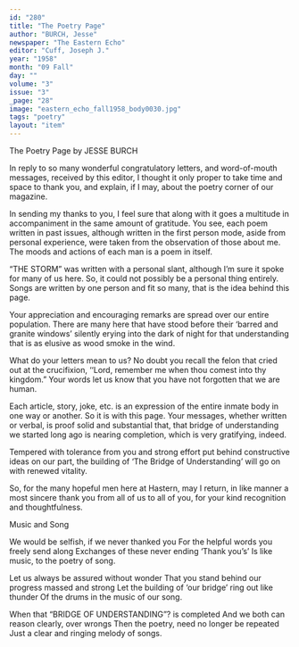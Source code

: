 ```yaml
---
id: "280"
title: "The Poetry Page"
author: "BURCH, Jesse"
newspaper: "The Eastern Echo"
editor: "Cuff, Joseph J."
year: "1958"
month: "09 Fall"
day: ""
volume: "3"
issue: "3"
_page: "28"
image: "eastern_echo_fall1958_body0030.jpg"
tags: "poetry"
layout: "item"
---
```

The Poetry Page
by JESSE BURCH

In reply to so many wonderful congratulatory
letters, and word-of-mouth messages, received by this
editor, I thought it only proper to take time and space
to thank you, and explain, if I may, about the poetry
corner of our magazine.

In sending my thanks to you, I feel sure that
along with it goes a multitude in accompaniment in
the same amount of gratitude. You see, each poem
written in past issues, although written in the first
person mode, aside from personal experience, were
taken from the observation of those about me. The
moods and actions of each man is a poem in itself.

“THE STORM” was written with a personal
slant, although I’m sure it spoke for many of us here.
So, it could not possibly be a personal thing entirely.
Songs are written by one person and fit so many,
that is the idea behind this page.

Your appreciation and encouraging remarks are
spread over our entire population. There are many
here that have stood before their ‘barred and granite
windows’ silently erying into the dark of night for
that understanding that is as elusive as wood smoke
in the wind.

What do your letters mean to us? No doubt you
recall the felon that cried out at the crucifixion,
‘‘Lord, remember me when thou comest into thy
kingdom.” Your words let us know that you have
not forgotten that we are human.

Each article, story, joke, etc. is an expression of
the entire inmate body in one way or another. So
it is with this page. Your messages, whether written
or verbal, is proof solid and substantial that, that
bridge of understanding we started long ago is
nearing completion, which is very gratifying, indeed.

Tempered with tolerance from you and strong
effort put behind constructive ideas on our part, the
building of ‘The Bridge of Understanding’ will go
on with renewed vitality.

So, for the many hopeful men here at Hastern,
may I return, in like manner a most sincere thank
you from all of us to all of you, for your kind
recognition and thoughtfulness.

Music and Song

We would be selfish, if we never thanked you
For the helpful words you freely send along
Exchanges of these never ending ‘Thank you’s’
Is like music, to the poetry of song.

Let us always be assured without wonder
That you stand behind our progress massed and strong
Let the building of ‘our bridge’ ring out like thunder
Of the drums in the music of our song.

When that “BRIDGE OF UNDERSTANDING”? is completed
And we both can reason clearly, over wrongs
Then the poetry, need no longer be repeated
Just a clear and ringing melody of songs.
